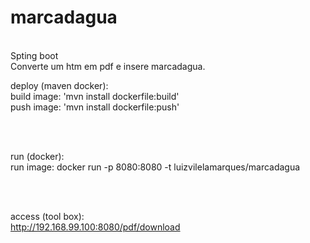 # marcadagua

</br>
Spting boot </br>
Converte um htm em pdf e insere marcadagua.</br>

deploy (maven docker): </br>
build image: 'mvn install dockerfile:build'</br>
push image:  'mvn install dockerfile:push'</br>

</br></br>

run (docker):</br>
run image: docker run -p 8080:8080 -t luizvilelamarques/marcadagua</br>

</br></br>

access (tool box):</br>
http://192.168.99.100:8080/pdf/download
